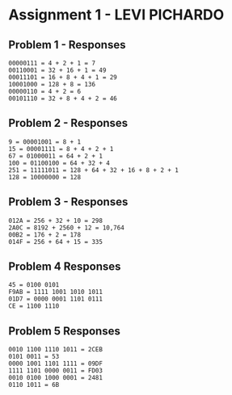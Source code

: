 # Assignment 1 - LEVI PICHARDO

## Problem 1 - Responses

```
00000111 = 4 + 2 + 1 = 7
00110001 = 32 + 16 + 1 = 49
00011101 = 16 + 8 + 4 + 1 = 29
10001000 = 128 + 8 = 136
00000110 = 4 + 2 = 6 
00101110 = 32 + 8 + 4 + 2 = 46
```

## Problem 2 - Responses

```
9 = 00001001 = 8 + 1
15 = 00001111 = 8 + 4 + 2 + 1
67 = 01000011 = 64 + 2 + 1
100 = 01100100 = 64 + 32 + 4
251 = 11111011 = 128 + 64 + 32 + 16 + 8 + 2 + 1
128 = 10000000 = 128
```

## Problem 3 - Responses

```
012A = 256 + 32 + 10 = 298
2A0C = 8192 + 2560 + 12 = 10,764
00B2 = 176 + 2 = 178
014F = 256 + 64 + 15 = 335
```

## Problem 4 Responses

```
45 = 0100 0101
F9AB = 1111 1001 1010 1011
01D7 = 0000 0001 1101 0111
CE = 1100 1110
```

## Problem 5 Responses

```
0010 1100 1110 1011 = 2CEB
0101 0011 = 53
0000 1001 1101 1111 = 09DF
1111 1101 0000 0011 = FD03
0010 0100 1000 0001 = 2481
0110 1011 = 6B
```